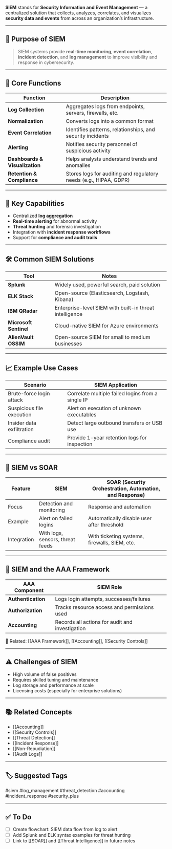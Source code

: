 **SIEM** stands for **Security Information and Event Management** — a centralized solution that collects, analyzes, correlates, and visualizes **security data and events** from across an organization’s infrastructure.

---

## 🎯 Purpose of SIEM

> SIEM systems provide **real-time monitoring**, **event correlation**, **incident detection**, and **log management** to improve visibility and response in cybersecurity.

---

## 🔑 Core Functions

| Function                    | Description                                                                 |
|-----------------------------|-----------------------------------------------------------------------------|
| **Log Collection**          | Aggregates logs from endpoints, servers, firewalls, etc.                    |
| **Normalization**           | Converts logs into a common format                                          |
| **Event Correlation**       | Identifies patterns, relationships, and security incidents                  |
| **Alerting**                | Notifies security personnel of suspicious activity                          |
| **Dashboards & Visualization** | Helps analysts understand trends and anomalies                        |
| **Retention & Compliance**  | Stores logs for auditing and regulatory needs (e.g., HIPAA, GDPR)           |

---

## 🧰 Key Capabilities

- Centralized **log aggregation**
- **Real-time alerting** for abnormal activity
- **Threat hunting** and forensic investigation
- Integration with **incident response workflows**
- Support for **compliance and audit trails**

---

## 🛠 Common SIEM Solutions

| Tool           | Notes                                                      |
|----------------|------------------------------------------------------------|
| **Splunk**     | Widely used, powerful search, paid solution                |
| **ELK Stack**  | Open-source (Elasticsearch, Logstash, Kibana)              |
| **IBM QRadar** | Enterprise-level SIEM with built-in threat intelligence    |
| **Microsoft Sentinel** | Cloud-native SIEM for Azure environments           |
| **AlienVault OSSIM** | Open-source SIEM for small to medium businesses      |

---

## 📈 Example Use Cases

| Scenario                             | SIEM Application                                           |
|--------------------------------------|------------------------------------------------------------|
| Brute-force login attack             | Correlate multiple failed logins from a single IP          |
| Suspicious file execution            | Alert on execution of unknown executables                  |
| Insider data exfiltration            | Detect large outbound transfers or USB use                 |
| Compliance audit                     | Provide 1-year retention logs for inspection                |

---

## 🔄 SIEM vs SOAR

| Feature           | SIEM                         | SOAR (Security Orchestration, Automation, and Response) |
|-------------------|------------------------------|----------------------------------------------------------|
| Focus             | Detection and monitoring     | Response and automation                                 |
| Example           | Alert on failed logins       | Automatically disable user after threshold              |
| Integration       | With logs, sensors, threat feeds | With ticketing systems, firewalls, SIEM, etc.         |

---

## 🧱 SIEM and the AAA Framework

| AAA Component      | SIEM Role                                       |
|--------------------|--------------------------------------------------|
| **Authentication** | Logs login attempts, successes/failures          |
| **Authorization**  | Tracks resource access and permissions used      |
| **Accounting**     | Records all actions for audit and investigation  |

📎 Related: [[AAA Framework]], [[Accounting]], [[Security Controls]]

---

## ⚠️ Challenges of SIEM

- High volume of false positives
- Requires skilled tuning and maintenance
- Log storage and performance at scale
- Licensing costs (especially for enterprise solutions)

---

## 📚 Related Concepts

- [[Accounting]]
- [[Security Controls]]
- [[Threat Detection]]
- [[Incident Response]]
- [[Non-Repudiation]]
- [[Audit Logs]]

---

## 🏷 Suggested Tags

#siem #log_management #threat_detection #accounting #incident_response #security_plus

---

## ✅ To Do

- [ ] Create flowchart: SIEM data flow from log to alert
- [ ] Add Splunk and ELK syntax examples for threat hunting
- [ ] Link to [[SOAR]] and [[Threat Intelligence]] in future notes

